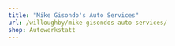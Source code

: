 ```yaml
---
title: "Mike Gisondo's Auto Services"
url: /willoughby/mike-gisondos-auto-services/
shop: Autowerkstatt
---
```

